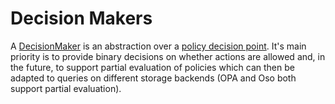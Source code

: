 # Decision Makers
A [DecisionMaker](https://docs.rs/authzen/latest/authzen/trait.DecisionMaker.html) is an abstraction over a [policy decision point](https://docs.aws.amazon.com/prescriptive-guidance/latest/saas-multitenant-api-access-authorization/pdp.html).
It's main priority is to provide binary decisions on whether actions are allowed and, in the future, to support partial evaluation of policies which can then be adapted
to queries on different storage backends (OPA and Oso both support partial evaluation).
